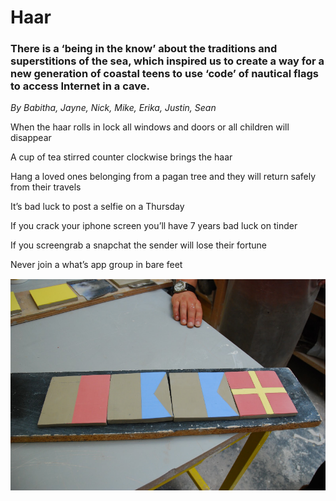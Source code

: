 # Haar

### There is a ‘being in the know’ about the traditions and superstitions of the sea, which inspired us to create a way for a new generation of coastal teens to use ‘code’ of nautical flags to access Internet in a cave.

*By Babitha, Jayne, Nick, Mike, Erika, Justin, Sean*

When the haar rolls in lock all windows and doors or all children will disappear

A cup of tea stirred counter clockwise brings the haar

Hang a loved ones belonging from a pagan tree and they will return safely from their travels

It’s bad luck to post a selfie on a Thursday

If you crack your iphone screen you’ll have 7 years bad luck on tinder

If you screengrab a snapchat the sender will lose their fortune

Never join a what’s app group in bare feet

<img src="img/haar_flags.png">

